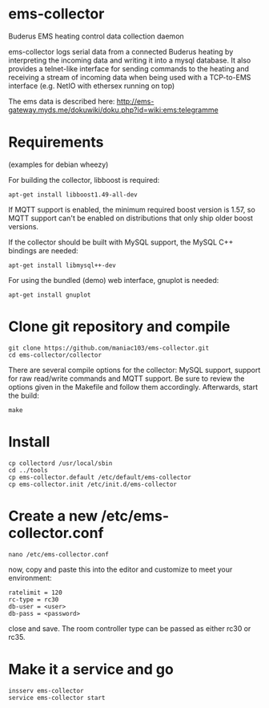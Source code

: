 ems-collector
=============

Buderus EMS heating control data collection daemon

ems-collector logs serial data from a connected Buderus heating
by interpreting the incoming data and writing it into a mysql database. It
also provides a telnet-like interface for sending commands to the heating
and receiving a stream of incoming data when being used with a TCP-to-EMS
interface (e.g. NetIO with ethersex running on top)

The ems data is described here:
http://ems-gateway.myds.me/dokuwiki/doku.php?id=wiki:ems:telegramme

Requirements
============
(examples for debian wheezy)

For building the collector, libboost is required:
```
apt-get install libboost1.49-all-dev
```
If MQTT support is enabled, the minimum required boost version is 1.57, so
MQTT support can't be enabled on distributions that only ship older boost
versions.

If the collector should be built with MySQL support, the MySQL C++
bindings are needed:
```
apt-get install libmysql++-dev
```

For using the bundled (demo) web interface, gnuplot is needed:
```
apt-get install gnuplot
```

Clone git repository and compile
================================
```
git clone https://github.com/maniac103/ems-collector.git
cd ems-collector/collector
```

There are several compile options for the collector: MySQL support,
support for raw read/write commands and MQTT support. Be sure to review
the options given in the Makefile and follow them accordingly. Afterwards,
start the build:
```
make
```

Install
=======
```
cp collectord /usr/local/sbin
cd ../tools
cp ems-collector.default /etc/default/ems-collector
cp ems-collector.init /etc/init.d/ems-collector
```

Create a new /etc/ems-collector.conf
====================================
```
nano /etc/ems-collector.conf
```

now, copy and paste this into the editor and customize to meet your environment:
```
ratelimit = 120
rc-type = rc30
db-user = <user>
db-pass = <password>
```
close and save. The room controller type can be passed as either rc30 or rc35.

Make it a service and go
========================
```
insserv ems-collector
service ems-collector start
```
